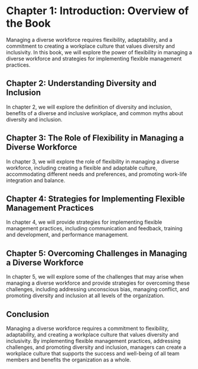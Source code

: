 Chapter 1: Introduction: Overview of the Book
=============================================

Managing a diverse workforce requires flexibility, adaptability, and a commitment to creating a workplace culture that values diversity and inclusivity. In this book, we will explore the power of flexibility in managing a diverse workforce and strategies for implementing flexible management practices.

Chapter 2: Understanding Diversity and Inclusion
------------------------------------------------

In chapter 2, we will explore the definition of diversity and inclusion, benefits of a diverse and inclusive workplace, and common myths about diversity and inclusion.

Chapter 3: The Role of Flexibility in Managing a Diverse Workforce
------------------------------------------------------------------

In chapter 3, we will explore the role of flexibility in managing a diverse workforce, including creating a flexible and adaptable culture, accommodating different needs and preferences, and promoting work-life integration and balance.

Chapter 4: Strategies for Implementing Flexible Management Practices
--------------------------------------------------------------------

In chapter 4, we will provide strategies for implementing flexible management practices, including communication and feedback, training and development, and performance management.

Chapter 5: Overcoming Challenges in Managing a Diverse Workforce
----------------------------------------------------------------

In chapter 5, we will explore some of the challenges that may arise when managing a diverse workforce and provide strategies for overcoming these challenges, including addressing unconscious bias, managing conflict, and promoting diversity and inclusion at all levels of the organization.

Conclusion
----------

Managing a diverse workforce requires a commitment to flexibility, adaptability, and creating a workplace culture that values diversity and inclusivity. By implementing flexible management practices, addressing challenges, and promoting diversity and inclusion, managers can create a workplace culture that supports the success and well-being of all team members and benefits the organization as a whole.
